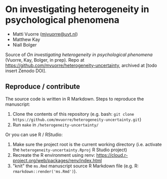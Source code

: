 # On investigating heterogeneity in psychological phenomena

- Matti Vuorre (mjvuorre@uvt.nl)
- Matthew Kay
- Niall Bolger

Source of *On investigating heterogeneity in psychological phenomena* (Vuorre, Kay, Bolger, in prep). Repo at <https://github.com/mvuorre/heterogeneity-uncertainty>, archived at [todo insert Zenodo DOI].

## Reproduce / contribute

The source code is written in R Markdown. Steps to reproduce the manuscript:

1. Clone the contents of this repository (e.g. bash: `git clone https://github.com/mvuorre/heterogeneity-uncertainty.git`)
2. Run `make` in `/heterogeneity-uncertainty/`

Or you can use R / RStudio:

1. Make sure the project root is the current working directory (i.e. activate the `heterogeneity-uncertainty.Rproj` R Studio project)
2. Recreate the R environment using renv: <https://cloud.r-project.org/web/packages/renv/index.html>
3. "knit" the `ms.Rmd` manuscript source R Markdown file (e.g. R: `rmarkdown::render('ms.Rmd')`).
